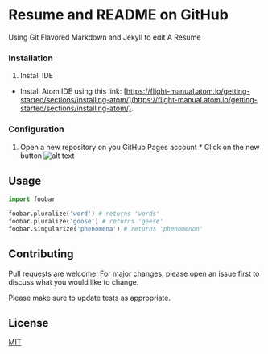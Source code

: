 # Resume and README on GitHub

Using Git Flavored Markdown and Jekyll to edit A Resume

### Installation
1. Install IDE
  * Install Atom IDE using this link: [https://flight-manual.atom.io/getting-started/sections/installing-atom/](https://flight-manual.atom.io/getting-started/sections/installing-atom/).

### Configuration
  1. Open a new repository on you GitHub Pages account
    * Click on the new button ![alt text](https://github.com/Annasisa01/IsaAnnas.github.io/blob/master/img/image1.15.15%20PM.png)
<!--
```bash
pip install foobar
``` -->

## Usage

```python
import foobar

foobar.pluralize('word') # returns 'words'
foobar.pluralize('goose') # returns 'geese'
foobar.singularize('phenomena') # returns 'phenomenon'
```

## Contributing
Pull requests are welcome. For major changes, please open an issue first to discuss what you would like to change.

Please make sure to update tests as appropriate.

## License
[MIT](https://choosealicense.com/licenses/mit/)
